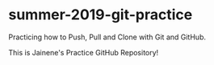 # summer-2019-git-practice
Practicing how to Push, Pull and Clone with Git and GitHub.

This is Jainene's Practice GitHub Repository!
